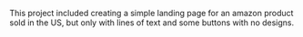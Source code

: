 This project included creating a simple landing page for an amazon product sold in the US, but only with  lines of text and some buttons with no designs.
